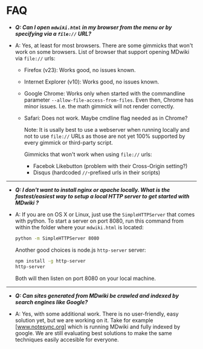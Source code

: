 # FAQ

* ___Q: Can I open `mdwiki.html` in my browser from the menu or by specifying via a `file://` URL?___

* A: Yes, at least for most browsers. There are some gimmicks that won't work on some browsers. List of browser that support opening MDwiki via `file://` urls:

  * Firefox (v23): Works good, no issues known.
  * Internet Explorer (v10): Works good, no issues known.
  * Google Chrome: Works only when started with the commandline parameter `--allow-file-access-from-files`. Even then, Chrome has minor issues. I.e. the math gimmick will not render correctly.
  * Safari: Does not work. Maybe cmdline flag needed as in Chrome?

    Note: It is usally best to use a webserver when running locally and not to use `file://` URLs as those are not yet 100% supported by every gimmick or third-party script.

    Gimmicks that won't work when using `file://` urls:

    * Facebok Likebutton (problem with their Cross-Origin setting?)
    * Disqus (hardcoded `//`-prefixed urls in their scripts)

***

* ___Q: I don't want to install nginx or apache locally. What is the fastest/easiest way to setup a local HTTP server to get started with MDwiki ?___

* A: If you are on OS X or Linux, just use the `SimpleHTTPServer` that comes with python. To start a server on port 8080, run this command from within the folder where your `mdwiki.html` is located:

    ```bash
    python -m SimpleHTTPServer 8080
    ```

    Another good choices is node.js `http-server` server:

    ```bash
    npm install -g http-server
    http-server
    ```

    Both will then listen on port 8080 on your local machine.

***

* ___Q: Can sites generated from MDwiki be crawled and indexed by search engines like Google?___

* A: Yes, with some additional work. There is no user-friendly, easy solution yet, but we are working on it. Take for example [www.notesync.org] which is running MDwiki and fully indexed by google. We are still evaluating best solutions to make the same techniques easily accesible for everyone.

[www.notesync.org]: http://www.notesync.org/
